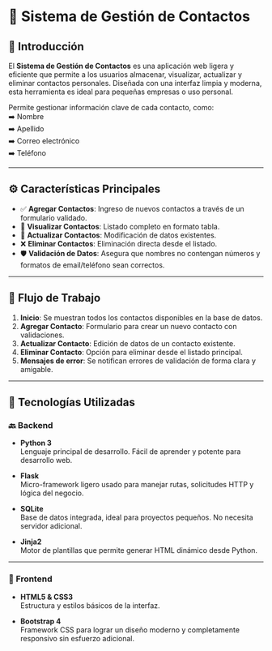 # 📇 Sistema de Gestión de Contactos

## 🧩 Introducción

El **Sistema de Gestión de Contactos** es una aplicación web ligera y eficiente que permite a los usuarios almacenar, visualizar, actualizar y eliminar contactos personales. Diseñada con una interfaz limpia y moderna, esta herramienta es ideal para pequeñas empresas o uso personal. 

Permite gestionar información clave de cada contacto, como:  
➡️ Nombre  
➡️ Apellido  
➡️ Correo electrónico  
➡️ Teléfono  

---

## ⚙️ Características Principales

- ✅ **Agregar Contactos**: Ingreso de nuevos contactos a través de un formulario validado.
- 📄 **Visualizar Contactos**: Listado completo en formato tabla.
- 🔁 **Actualizar Contactos**: Modificación de datos existentes.
- ❌ **Eliminar Contactos**: Eliminación directa desde el listado.
- 🛡️ **Validación de Datos**: Asegura que nombres no contengan números y formatos de email/teléfono sean correctos.

---

## 🔄 Flujo de Trabajo

1. **Inicio**: Se muestran todos los contactos disponibles en la base de datos.
2. **Agregar Contacto**: Formulario para crear un nuevo contacto con validaciones.
3. **Actualizar Contacto**: Edición de datos de un contacto existente.
4. **Eliminar Contacto**: Opción para eliminar desde el listado principal.
5. **Mensajes de error**: Se notifican errores de validación de forma clara y amigable.

---

## 🧰 Tecnologías Utilizadas

### 🔙 Backend

- **Python 3**  
  Lenguaje principal de desarrollo. Fácil de aprender y potente para desarrollo web.
  
- **Flask**  
  Micro-framework ligero usado para manejar rutas, solicitudes HTTP y lógica del negocio.

- **SQLite**  
  Base de datos integrada, ideal para proyectos pequeños. No necesita servidor adicional.

- **Jinja2**  
  Motor de plantillas que permite generar HTML dinámico desde Python.

---

### 🎨 Frontend

- **HTML5 & CSS3**  
  Estructura y estilos básicos de la interfaz.

- **Bootstrap 4**  
  Framework CSS para lograr un diseño moderno y completamente responsivo sin esfuerzo adicional.


